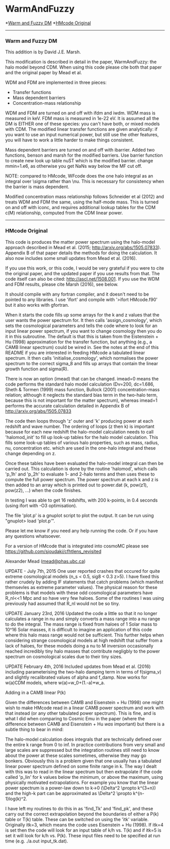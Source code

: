 # <a name="top"></a>WarmAndFuzzy
*[Warm and Fuzzy DM](#WarmFuzzy)
*[HMcode Original](#original)


-------------------------------
### <a name="WarmFuzzy"></a>Warm and Fuzzy DM
This addition is by David J.E. Marsh. 

This modification is described in detail in the paper, WarmAndFuzzy: the halo model beyond CDM. When using this code please cite both that paper and the original paper by Mead et al.

WDM and FDM are implemented in three pieces:

* Transfer functions
* Mass dependent barriers
* Concentration-mass relationship

WDM and FDM are turned on and off with ifdm and iwdm. WDM mass is measured in keV. FDM mass is measured in 1e-22 eV. It is assumed all the DM is EITHER one of these species: you can't have both, or mixed models with CDM. The modified linear transfer functions are given analytically: if you want to use an input numerical power, but still use the other features, you will have to work a little harder to make things consistent.

Mass dependent barriers are turned on and off with ibarrier. Added two functions, benson and marsh for the modified barriers. Use barrier function to create new look up table nuST which is the modified barrier.  change mmin=1.e6, as otherwise you get NaNs way below the MF cut off.

NOTE: compared to HMcode, WFcode does the one halo integral as an integral over \sigma rather than \nu. This is necessary for consistency when the barrier is mass dependent.

Modified concentration mass relationship follows Schneider et al (2012) and treats WDM and FDM the same, using the half-mode mass. This is turned on and off with iconc, and requires additional lookup tables for the CDM c(M) relationship, computed from the CDM linear power.




--------------------------------
### <a name="original"></a>HMcode Original
This code is produces the matter power spectrum using the halo-model approach described in Mead et al. (2015; http://arxiv.org/abs/1505.07833). Appendix B of that paper details the methods for doing the calculation. It also now includes some small updates from Mead et al. (2016).

If you use this work, or this code, I would be very grateful if you were to cite the original paper, and the updated paper if you use results from that. The code itself can also be cited: http://ascl.net/1508.001. If you use the WDM and FDM results, please cite Marsh (2016), see below.

It should compile with any fortran compiler, and it doesn't need to be pointed to any libraries. I use 'ifort' and compile with '>ifort HMcode.f90' but it also works with gfortran.

When it starts the code fills up some arrays for the k and z values that the user wants the power spectrum for. It then calls 'assign_cosmology', which sets the cosmological parameters and tells the code where to look for an input linear power spectrum, if you want to change cosmology then you do it in this subroutine. The default is that this is taken from the Eistenstein + Hu (1998) approximation for the transfer function, but anything (e.g., a CAMB linear spectrum) could be wired in. See the notes at the end of this README if you are interested in feeding HMcode a tabulated linear spectrum. It then calls 'initialise_cosmology', which normalises the power spectrum to the correct sigma_8 and fills up arrays that contain the linear growth function and sigma(R).

There is now an option (imead) that can be changed. imead=0 means the code performs the standard halo model calculation (Dv=200, dc=1.686, Sheth & Tormen (1999) mass function, Bullock (2001) concentration-mass relation; although it neglects the standard bias term in the two-halo term, because this is not important for the matter spectrum), whereas imead=1 performs the accurate calculation detailed in Appendix B of http://arxiv.org/abs/1505.07833 

The code then loops through 'z' outer and 'k' producing power at each redshift and wave number. The ordering of loops (z then k) is important because for each new redshift the halo-model calculation needs to call 'halomod_init' to fill up look-up tables for the halo model calculation. This fills some look-up tables of various halo properties, such as mass, radius, nu, concentration etc. which are used in the one-halo integral and these change depending on z.

Once these tables have been evaluated the halo-model integral can then be carried out. This calculation is done by the routine 'halomod', which calls 'p_1h' and 'p_2h' to evaluate 1- and 2-halo terms and then uses these to compute the full power spectrum. The power spectrum at each k and z is then added to an array which is printed out to power.dat (k, pow(z1), pow(z2), ...) when the code finishes.

In testing I was able to get 16 redshifts, with 200 k-points, in 0.4 seconds (using ifort with -O3 optimisation). 

The file 'plot.p' is a gnuplot script to plot the output. It can be run using "gnuplot> load 'plot.p'".

Please let me know if you need any help running the code. Or if you have any questions whatsoever.

For a version of HMcode that is integrated into cosmoMC please see https://github.com/sjoudaki/cfhtlens_revisited

Alexander Mead
(mead@phas.ubc.ca)

UPDATE - July 7th, 2015
One user reported crashes that occured for quite extreme cosmological models (n_s < 0.5, sig8 < 0.3 z>5). I have fixed this rather crudely by adding IF statements that catch problems (which manifest themsevles as extreme parameter values). The physical reason for these problems is that models with these odd cosmological parameters have R_nl<<1 Mpc and so have very few haloes. Some of the routines I was using previously had assumed that R_nl would not be so tiny.

UPDATE January 23rd, 2016
Updated the code a little so that it no longer calculates a range in nu and simply converts a mass range into a nu range to do the integral. The mass range is fixed from haloes of 1 Solar mass to 10^16 Solar masses, it is difficult to imagine an application of this code where this halo mass range would not be sufficient. This further helps when considering strange cosmological models at high redshift that suffer from a lack of haloes, for these models doing a nu to M inversion occasionally reached incredibly tiny halo masses that contribute negligbly to the power spectrum on cosmological scales due to their tiny sizes.

UPDATE February 4th, 2016
Included updates from Mead et al. (2016) including parameterising the two-halo damping term in terms of f(sigma_v) and slightly recalibrated values of alpha and f_damp. Now works for w(a)CDM models, where w(a)=w_0+(1.-a)*w_a.

Adding in a CAMB linear P(k)

Given the differences between CAMB and Eisenstein + Hu (1998) one might wish to make HMcode read in a linear CAMB power spectrum and work with that instead (or any other tabulated power spectrum). This is fine, and is what I did when comparing to Cosmic Emu in the paper (where the difference between CAMB and Eisenstein + Hu *was* important) but there is a subtle thing to bear in mind:

The halo-model calculation does integrals that are technically defined over the entire k range from 0 to inf. In practice contributions from very small and large scales are suppressed but the integration routines still need to know about the power at these scales sometimes, otherwise they may go bonkers. Obviously this is a problem given that one usually has a tabulated linear power spectrum defined on some finite range in k. The way I dealt with this was to read in the linear spectrum but then extrapolate if the code called 'p_lin' for k values below the minimum, or above the maximum, using physically motivated extrapolations. For example you know that the linear power spectrum is a power-law down to k->0 (\Delta^2 \propto k^{3+n}) and the high-k part can be approximated as \Delta^2 \propto k^{n-1}log(k)^2. 

I have left my routines to do this in as 'find_Tk' and 'find_pk', and these carry out the correct extrapolation beyond the boundaries of either a P(k) table or T(k) table. These can be switched on using the 'itk' variable. Originally itk=3, which means the code uses Eisenstein + Hu (1998). If itk=4 is set then the code will look for an input table of k/h vs. T(k) and if itk=5 is set it will look for k/h vs. P(k). These input files need to be specified at run time (e.g. ./a.out input_tk.dat).

